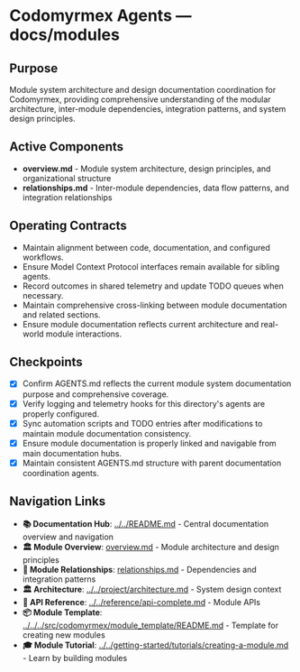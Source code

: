 # Codomyrmex Agents — docs/modules

## Purpose
Module system architecture and design documentation coordination for Codomyrmex, providing comprehensive understanding of the modular architecture, inter-module dependencies, integration patterns, and system design principles.

## Active Components
- **overview.md** - Module system architecture, design principles, and organizational structure
- **relationships.md** - Inter-module dependencies, data flow patterns, and integration relationships

## Operating Contracts
- Maintain alignment between code, documentation, and configured workflows.
- Ensure Model Context Protocol interfaces remain available for sibling agents.
- Record outcomes in shared telemetry and update TODO queues when necessary.
- Maintain comprehensive cross-linking between module documentation and related sections.
- Ensure module documentation reflects current architecture and real-world module interactions.

## Checkpoints
- [x] Confirm AGENTS.md reflects the current module system documentation purpose and comprehensive coverage.
- [x] Verify logging and telemetry hooks for this directory's agents are properly configured.
- [x] Sync automation scripts and TODO entries after modifications to maintain module documentation consistency.
- [x] Ensure module documentation is properly linked and navigable from main documentation hubs.
- [x] Maintain consistent AGENTS.md structure with parent documentation coordination agents.

## Navigation Links
- **📚 Documentation Hub**: [../../README.md](../../README.md) - Central documentation overview and navigation
- **🏛️ Module Overview**: [overview.md](overview.md) - Module architecture and design principles
- **🔗 Module Relationships**: [relationships.md](relationships.md) - Dependencies and integration patterns
- **🏛️ Architecture**: [../../project/architecture.md](../../project/architecture.md) - System design context
- **🔌 API Reference**: [../../reference/api-complete.md](../../reference/api-complete.md) - Module APIs
- **📦 Module Template**: [../../../src/codomyrmex/module_template/README.md](../../../src/codomyrmex/module_template/README.md) - Template for creating new modules
- **🎓 Module Tutorial**: [../../getting-started/tutorials/creating-a-module.md](../../getting-started/tutorials/creating-a-module.md) - Learn by building modules
